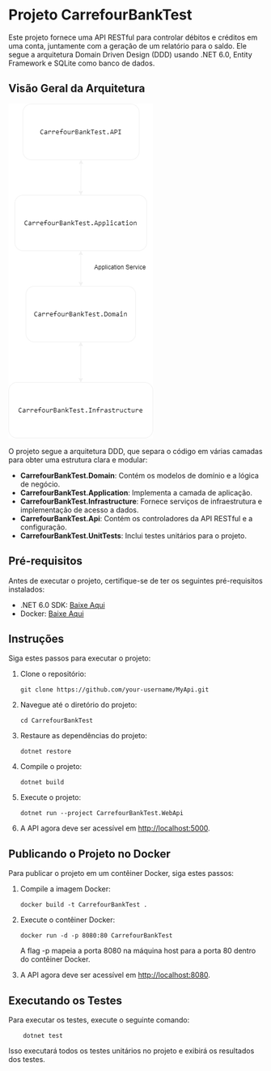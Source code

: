 # Projeto CarrefourBankTest

Este projeto fornece uma API RESTful para controlar débitos e créditos em uma conta, juntamente com a geração de um relatório para o saldo. Ele segue a arquitetura Domain Driven Design (DDD) usando .NET 6.0, Entity Framework e SQLite como banco de dados.

## Visão Geral da Arquitetura

![Fluxo](https://github.com/leandrobg/CarrefourBankTest/blob/main/Fluxo.png)

O projeto segue a arquitetura DDD, que separa o código em várias camadas para obter uma estrutura clara e modular:

- **CarrefourBankTest.Domain**: Contém os modelos de domínio e a lógica de negócio.
- **CarrefourBankTest.Application**: Implementa a camada de aplicação.
- **CarrefourBankTest.Infrastructure**: Fornece serviços de infraestrutura e implementação de acesso a dados.
- **CarrefourBankTest.Api**: Contém os controladores da API RESTful e a configuração.
- **CarrefourBankTest.UnitTests**: Inclui testes unitários para o projeto.

## Pré-requisitos

Antes de executar o projeto, certifique-se de ter os seguintes pré-requisitos instalados:

- .NET 6.0 SDK: [Baixe Aqui](https://dotnet.microsoft.com/download)
- Docker: [Baixe Aqui](https://www.docker.com/get-started)

## Instruções

Siga estes passos para executar o projeto:

1. Clone o repositório:
    ```
    git clone https://github.com/your-username/MyApi.git
    ```

2. Navegue até o diretório do projeto:
    ```
    cd CarrefourBankTest
    ```

3. Restaure as dependências do projeto:
    ```
    dotnet restore
    ```

4. Compile o projeto:
    ```
    dotnet build
    ```

5. Execute o projeto:
    ```
    dotnet run --project CarrefourBankTest.WebApi
    ```

6. A API agora deve ser acessível em [http://localhost:5000](http://localhost:5000).

## Publicando o Projeto no Docker

Para publicar o projeto em um contêiner Docker, siga estes passos:

1. Compile a imagem Docker:
    ```
    docker build -t CarrefourBankTest .
    ```

2. Execute o contêiner Docker:
    ```
    docker run -d -p 8080:80 CarrefourBankTest
    ```
    A flag -p mapeia a porta 8080 na máquina host para a porta 80 dentro do contêiner Docker.

3. A API agora deve ser acessível em [http://localhost:8080](http://localhost:8080).

## Executando os Testes

Para executar os testes, execute o seguinte comando:
```
    dotnet test
```

Isso executará todos os testes unitários no projeto e exibirá os resultados dos testes.
